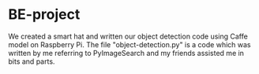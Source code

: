 # BE-project

We created a smart hat and written our object detection code using Caffe model on Raspberry Pi.
The file "object-detection.py" is a code which was written by me referring to PyImageSearch and my friends assisted me in bits and parts.
